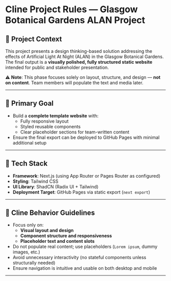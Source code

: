 # Cline Project Rules — Glasgow Botanical Gardens ALAN Project

## 🌱 Project Context

This project presents a design thinking-based solution addressing the effects of Artificial Light At Night (ALAN) in the Glasgow Botanical Gardens. The final output is a **visually polished, fully structured static website** intended for public and stakeholder presentation.

⚠️ **Note**: This phase focuses solely on layout, structure, and design — **not on content**. Team members will populate the text and media later.

---

## 🎯 Primary Goal

- Build a **complete template website** with:
  - Fully responsive layout
  - Styled reusable components
  - Clear placeholder sections for team-written content
- Ensure the final export can be deployed to GitHub Pages with minimal additional setup

---

## 🧰 Tech Stack

- **Framework**: Next.js (using App Router or Pages Router as configured)
- **Styling**: Tailwind CSS
- **UI Library**: ShadCN (Radix UI + Tailwind)
- **Deployment Target**: GitHub Pages via static export (`next export`)

---

## 🧭 Cline Behavior Guidelines

- Focus only on:
  - **Visual layout and design**
  - **Component structure and responsiveness**
  - **Placeholder text and content slots**
- Do not populate real content; use placeholders (`Lorem ipsum`, dummy images, etc.)
- Avoid unnecessary interactivity (no stateful components unless structurally needed)
- Ensure navigation is intuitive and usable on both desktop and mobile

---

